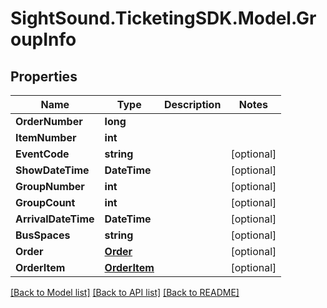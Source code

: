 # SightSound.TicketingSDK.Model.GroupInfo

## Properties

Name | Type | Description | Notes
------------ | ------------- | ------------- | -------------
**OrderNumber** | **long** |  | 
**ItemNumber** | **int** |  | 
**EventCode** | **string** |  | [optional] 
**ShowDateTime** | **DateTime** |  | [optional] 
**GroupNumber** | **int** |  | [optional] 
**GroupCount** | **int** |  | [optional] 
**ArrivalDateTime** | **DateTime** |  | [optional] 
**BusSpaces** | **string** |  | [optional] 
**Order** | [**Order**](Order.md) |  | [optional] 
**OrderItem** | [**OrderItem**](OrderItem.md) |  | [optional] 

[[Back to Model list]](../README.md#documentation-for-models) [[Back to API list]](../README.md#documentation-for-api-endpoints) [[Back to README]](../README.md)

